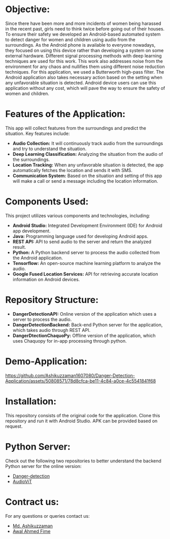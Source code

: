 # Objective: 

Since there have been more and more incidents of women being harassed in the recent past, girls need to think twice before going out of their houses. To ensure their safety we developed an Android-based automated system to detect danger for women and children using audio from the surroundings. As the Android phone is available to everyone nowadays, they focused on using this device rather than developing a system on some external hardware. Different signal processing methods with deep learning techniques are used for this work. This work also addresses noise from the environment for any chaos and nullifies them using different noise reduction techniques. For this application, we used a Butterworth high-pass filter. The Android application also takes necessary action based on the setting when any unfavorable situation is detected. Android device users can use this application without any cost, which will pave the way to ensure the safety of women and children.

# Features of the Application:

This app will collect features from the surroundings and predict the situation. Key features include:

* **Audio Collection:** It will continuously track audio from the surroundings and try to understand the situation.
* **Deep Learning Classification:** Analyzing the situation from the audio of the surroundings.
* **Location Tracking:** When any unfavorable situation is detected, the app automatically fetches the location and sends it with SMS.
* **Communication System:** Based on the situation and setting of this app will make a call or send a message including the location information.


# Components Used:
This project utilizes various components and technologies, including:

* **Android Studio:** Integrated Development Environment (IDE) for Android app development. 
* **Java:** Programming language used for developing Android apps.
* **REST API:** API to send audio to the server and return the analyzed result.
* **Python:** A Python backend server to process the audio collected from the Android application.
* **Tensorflow:** An open-source machine learning platform to analyze the audio.
* **Google Fused Location Services:** API for retrieving accurate location information on Android devices.

# Repository Structure:

* **DangerDetectionAPI:** Online version of the application which uses a server to process the audio.
* **DangerDetectionBackend:** Back-end Python server for the application, which takes audio through REST API.
* **DangerDtectionChaquoPy:** Offline version of the application, which uses Chaquopy for in-app processing through python.

# Demo-Application:

https://github.com/Ashikuzzaman1607080/Danger-Detection-Application/assets/50808571/78d8cfca-be11-4c84-a0ce-4c5541841f68


# Installation:

This repository consists of the original code for the application. Clone this repository and run it with Android Studio. APK can be provided based on request.

# Python Server:

Check out the following two repositories to better understand the backend Python server for the online version:

* [Danger-detection](https://github.com/awal-ahmed/Danger-detection)
* [AudioViT](https://github.com/awal-ahmed/AudioViT)

# Contract us:

For any questions or queries contact us:
* [Md. Ashikuzzaman](ashik.kanon683@gmail.com)
* [Awal Ahmed Fime](awalahmedfime984@gmail.com)
